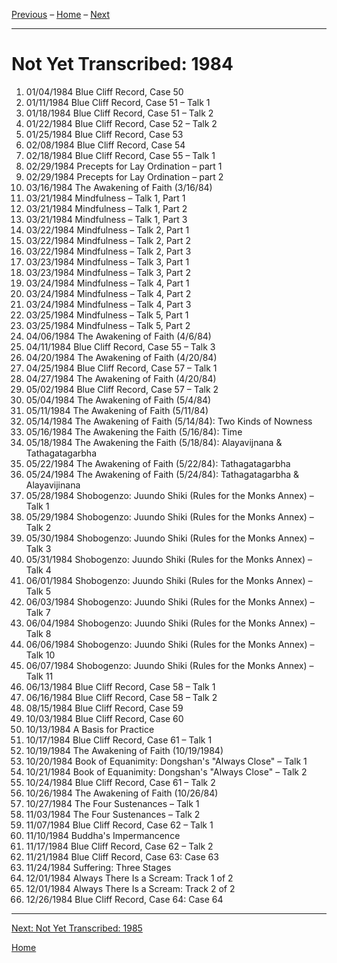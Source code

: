 <a name="0"></a>
[Previous](unfinished-1983#0) – 
[Home](index#1984) – 
[Next](unfinished-1985#0)

---
# Not Yet Transcribed: 1984

1. 01/04/1984	Blue Cliff Record, Case 50
1. 01/11/1984	Blue Cliff Record, Case 51 – Talk 1
1. 01/18/1984	Blue Cliff Record, Case 51 – Talk 2
1. 01/22/1984	Blue Cliff Record, Case 52 – Talk 2	
1. 01/25/1984	Blue Cliff Record, Case 53
1. 02/08/1984	Blue Cliff Record, Case 54
1. 02/18/1984	Blue Cliff Record, Case 55 – Talk 1
1. 02/29/1984	Precepts for Lay Ordination – part 1
1. 02/29/1984	Precepts for Lay Ordination – part 2
1. 03/16/1984	The Awakening of Faith (3/16/84)	
1. 03/21/1984  Mindfulness – Talk 1, Part 1	
1. 03/21/1984  Mindfulness – Talk 1, Part 2	
1. 03/21/1984  Mindfulness – Talk 1, Part 3
1. 03/22/1984  Mindfulness – Talk 2, Part 1	
1. 03/22/1984  Mindfulness – Talk 2, Part 2	
1. 03/22/1984  Mindfulness – Talk 2, Part 3	
1. 03/23/1984  Mindfulness – Talk 3, Part 1	
1. 03/23/1984  Mindfulness – Talk 3, Part 2	
1. 03/24/1984  Mindfulness – Talk 4, Part 1	
1. 03/24/1984  Mindfulness – Talk 4, Part 2	
1. 03/24/1984  Mindfulness – Talk 4, Part 3	
1. 03/25/1984  Mindfulness – Talk 5, Part 1	
1. 03/25/1984  Mindfulness – Talk 5, Part 2
1. 04/06/1984	The Awakening of Faith (4/6/84)	
1. 04/11/1984	Blue Cliff Record, Case 55 – Talk 3
1. 04/20/1984	The Awakening of Faith (4/20/84)	
1. 04/25/1984	Blue Cliff Record, Case 57 – Talk 1	
1. 04/27/1984	The Awakening of Faith (4/20/84)	
1. 05/02/1984	Blue Cliff Record, Case 57 – Talk 2	
1. 05/04/1984	The Awakening of Faith (5/4/84)	
1. 05/11/1984	The Awakening of Faith (5/11/84)	
1. 05/14/1984	The Awakening of Faith (5/14/84): Two Kinds of Nowness	
1. 05/16/1984	The Awakening the Faith (5/16/84): Time
1. 05/18/1984	The Awakening the Faith (5/18/84): Alayavijnana & Tathagatagarbha	
1. 05/22/1984	The Awakening of Faith (5/22/84): Tathagatagarbha	
1. 05/24/1984	The Awakening of Faith (5/24/84): Tathagatagarbha & Alayavijinana	
1. 05/28/1984	Shobogenzo: Juundo Shiki (Rules for the Monks Annex) – Talk 1	
1. 05/29/1984	Shobogenzo: Juundo Shiki (Rules for the Monks Annex) – Talk 2	
1. 05/30/1984	Shobogenzo: Juundo Shiki (Rules for the Monks Annex) – Talk 3	
1. 05/31/1984	Shobogenzo: Juundo Shiki (Rules for the Monks Annex) – Talk 4	
1. 06/01/1984	Shobogenzo: Juundo Shiki (Rules for the Monks Annex) – Talk 5	
1. 06/03/1984	Shobogenzo: Juundo Shiki (Rules for the Monks Annex) – Talk 7	
1. 06/04/1984	Shobogenzo: Juundo Shiki (Rules for the Monks Annex) – Talk 8
1. 06/06/1984	Shobogenzo: Juundo Shiki (Rules for the Monks Annex) – Talk 10	
1. 06/07/1984	Shobogenzo: Juundo Shiki (Rules for the Monks Annex) – Talk 11	
1. 06/13/1984	Blue Cliff Record, Case 58 – Talk 1
1. 06/16/1984	Blue Cliff Record, Case 58 – Talk 2
1. 08/15/1984	Blue Cliff Record, Case 59	
1. 10/03/1984	Blue Cliff Record, Case 60
1. 10/13/1984	A Basis for Practice	
1. 10/17/1984	Blue Cliff Record, Case 61 – Talk 1
1. 10/19/1984	The Awakening of Faith (10/19/1984)	
1. 10/20/1984	Book of Equanimity: Dongshan's "Always Close" – Talk 1
1. 10/21/1984	Book of Equanimity: Dongshan's "Always Close" – Talk 2	
1. 10/24/1984	Blue Cliff Record, Case 61 – Talk 2
1. 10/26/1984	The Awakening of Faith (10/26/84)	
1. 10/27/1984	The Four Sustenances – Talk 1	
1. 11/03/1984	The Four Sustenances – Talk 2	
1. 11/07/1984	Blue Cliff Record, Case 62 – Talk 1
1. 11/10/1984	Buddha's Impermancence	
1. 11/17/1984	Blue Cliff Record, Case 62 – Talk 2
1. 11/21/1984	Blue Cliff Record, Case 63: Case 63	
1. 11/24/1984	Suffering: Three Stages
1. 12/01/1984	Always There Is a Scream: Track 1 of 2	
1. 12/01/1984	Always There Is a Scream: Track 2 of 2	
1. 12/26/1984	Blue Cliff Record, Case 64: Case 64

---
[Next: Not Yet Transcribed: 1985](unfinished-1985#0)

[Home](index#1984)
